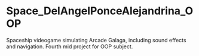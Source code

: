 # Space_DelAngelPonceAlejandrina_OOP
Spaceship videogame simulating Arcade Galaga, including sound effects and navigation. Fourth mid project for OOP subject.
